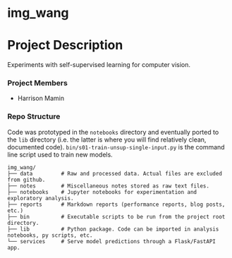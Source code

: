 # img_wang

# Project Description
Experiments with self-supervised learning for computer vision.

### Project Members
* Harrison Mamin

### Repo Structure

Code was prototyped in the `notebooks` directory and eventually ported to the `lib` directory (i.e. the latter is where you will find relatively clean, documented code). `bin/s01-train-unsup-single-input.py` is the command line script used to train new models.

```
img_wang/
├── data         # Raw and processed data. Actual files are excluded from github.
├── notes        # Miscellaneous notes stored as raw text files.
├── notebooks    # Jupyter notebooks for experimentation and exploratory analysis.
├── reports      # Markdown reports (performance reports, blog posts, etc.)
├── bin          # Executable scripts to be run from the project root directory.
├── lib          # Python package. Code can be imported in analysis notebooks, py scripts, etc.
└── services     # Serve model predictions through a Flask/FastAPI app.
```
